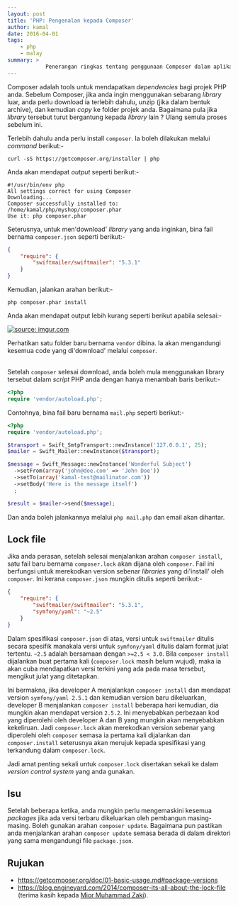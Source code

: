 ```yaml
---
layout: post
title: 'PHP: Pengenalan kepada Composer'
author: kamal
date: 2016-04-01
tags:
    - php
    - malay
summary: >
            Penerangan ringkas tentang penggunaan Composer dalam aplikasi PHP.
---
```


Composer adalah tools untuk mendapatkan *dependencies* bagi projek PHP anda. Sebelum Composer, jika anda ingin menggunakan sebarang *library* luar, anda perlu download ia terlebih dahulu, unzip (jika dalam bentuk archive), dan kemudian *copy* ke folder projek anda. Bagaimana pula jika *library* tersebut turut bergantung kepada *library* lain ? Ulang semula proses sebelum ini.

Terlebih dahulu anda perlu install `composer`. Ia boleh dilakukan melalui *command* berikut:-

```console
curl -sS https://getcomposer.org/installer | php
```
Anda akan mendapat *output* seperti berikut:-

<!--more-->

```console
#!/usr/bin/env php
All settings correct for using Composer
Downloading...
Composer successfully installed to: /home/kamal/php/myshop/composer.phar
Use it: php composer.phar
```
Seterusnya, untuk men'download' *library* yang anda inginkan, bina fail bernama `composer.json` seperti berikut:-

```json
{
    "require": {
        "swiftmailer/swiftmailer": "5.3.1"
    }
}
```

Kemudian, jalankan arahan berikut:-

```console
php composer.phar install
```
Anda akan mendapat output lebih kurang seperti berikut apabila selesai:-

<a href="http://imgur.com/tVjCE09"><img src="http://i.imgur.com/tVjCE09.png" title="source: imgur.com" /></a>

<div class="admonition-info">
    Perhatikan satu folder baru bernama <code>vendor</code> dibina. Ia akan mengandungi kesemua code yang di'download' melalui <code>composer</code>.
</div>
<div>&nbsp;</div>

Setelah `composer` selesai download, anda boleh mula menggunakan library tersebut dalam *script* PHP anda dengan hanya menambah baris berikut:-

```php
<?php
require 'vendor/autoload.php';
```

Contohnya, bina fail baru bernama `mail.php` seperti berikut:-

```php
<?php
require 'vendor/autoload.php';

$transport = Swift_SmtpTransport::newInstance('127.0.0.1', 25);
$mailer = Swift_Mailer::newInstance($transport);

$message = Swift_Message::newInstance('Wonderful Subject')
  ->setFrom(array('john@doe.com' => 'John Doe'))
  ->setTo(array('kamal-test@mailinator.com'))
  ->setBody('Here is the message itself')
  ;

$result = $mailer->send($message);
```

Dan anda boleh jalankannya melalui `php mail.php` dan email akan dihantar.

## Lock file
Jika anda perasan, setelah selesai menjalankan arahan `composer install`, satu fail baru bernama `composer.lock` akan dijana oleh `composer`. Fail ini berfungsi untuk merekodkan version sebenar *libraries* yang di'install' oleh `composer`. Ini kerana `composer.json` mungkin ditulis seperti berikut:-

```json
{
    "require": {
        "swiftmailer/swiftmailer": "5.3.1",
        "symfony/yaml": "~2.5"
    }
}
```
Dalam spesifikasi `composer.json` di atas, versi untuk `swiftmailer` ditulis secara spesifik manakala versi untuk `symfony/yaml` ditulis dalam format julat tertentu. `~2.5` adalah bersamaan dengan `>=2.5 < 3.0`. Bila `composer install` dijalankan buat pertama kali (`composer.lock` masih belum wujud), maka ia akan cuba mendapatkan versi terkini yang ada pada masa tersebut, mengikut julat yang ditetapkan.

Ini bermakna, jika developer A menjalankan `composer install` dan mendapat version `symfony/yaml 2.5.1` dan kemudian version baru dikeluarkan, developer B menjalankan `composer install` beberapa hari kemudian, dia mungkin akan mendapat version `2.5.2`. Ini menyebabkan perbezaan kod yang diperolehi oleh developer A dan B yang mungkin akan menyebabkan kekeliruan. Jadi `composer.lock` akan merekodkan version sebenar yang diperolehi oleh `composer` semasa ia pertama kali dijalankan dan `composer.install` seterusnya akan merujuk kepada spesifikasi yang terkandung dalam `composer.lock`.

Jadi amat penting sekali untuk `composer.lock` disertakan sekali ke dalam *version control system* yang anda gunakan.

## Isu
Setelah beberapa ketika, anda mungkin perlu mengemaskini kesemua *packages* jika ada versi terbaru dikeluarkan oleh pembangun masing-masing. Boleh gunakan arahan `composer update`. Bagaimana pun pastikan anda menjalankan arahan `composer update` semasa berada di dalam direktori yang sama mengandungi file `package.json`.

## Rujukan
* https://getcomposer.org/doc/01-basic-usage.md#package-versions
* https://blog.engineyard.com/2014/composer-its-all-about-the-lock-file (terima kasih kepada [Mior Muhammad Zaki](https://github.com/crynobone)).
